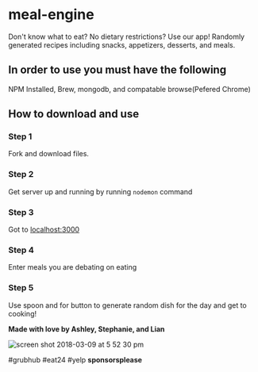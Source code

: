 # meal-engine

Don't know what to eat? No dietary restrictions? Use our app! Randomly generated recipes including snacks, appetizers, desserts, and meals.

## In order to use you must have the following
NPM Installed, Brew, mongodb, and compatable browse(Pefered Chrome)

## How to download and use

### Step 1
Fork and download files.

### Step 2
Get server up and running by running `nodemon` command

### Step 3

Got to <u>localhost:3000</u>

### Step 4

Enter meals you are debating on eating 

### Step 5

Use spoon and for button to generate random dish for the day and get to cooking!


**Made with love by Ashley, Stephanie, and Lian**

![screen shot 2018-03-09 at 5 52 30 pm](https://user-images.githubusercontent.com/22802127/37322016-76c9b2b0-2638-11e8-895c-336ca31cee13.png)


#grubhub #eat24 #yelp **sponsorsplease**


